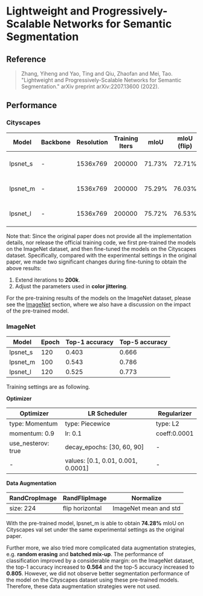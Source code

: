 # Lightweight and Progressively-Scalable Networks for Semantic Segmentation

## Reference

> Zhang, Yiheng and Yao, Ting and Qiu, Zhaofan and Mei, Tao. "Lightweight and Progressively-Scalable Networks for Semantic Segmentation."
arXiv preprint arXiv:2207.13600 (2022).

## Performance

### Cityscapes

| Model | Backbone | Resolution | Training Iters | mIoU | mIoU (flip) | mIoU (ms+flip) | Links |
|-|-|-|-|-|-|-|-|
|lpsnet_s|-|1536x769|200000|71.73%|72.71%|73.61%|[model](https://paddleseg.bj.bcebos.com/dygraph/cityscapes/lpsnet_s_cityscapes_1536x1024_200k/model.pdparams) \| [log](https://paddleseg.bj.bcebos.com/dygraph/cityscapes/lpsnet_s_cityscapes_1536x1024_200k/train.log) \| [vdl](https://paddlepaddle.org.cn/paddle/visualdl/service/app?id=a1f70216053d015234de95bcbe2201ff)|
|lpsnet_m|-|1536x769|200000|75.29%|76.03%|77.12%|[model](https://paddleseg.bj.bcebos.com/dygraph/cityscapes/lpsnet_m_cityscapes_1536x1024_200k/model.pdparams) \| [log](https://paddleseg.bj.bcebos.com/dygraph/cityscapes/lpsnet_m_cityscapes_1536x1024_200k/train.log) \| [vdl](https://paddlepaddle.org.cn/paddle/visualdl/service/app?id=b4fad2f53cce38392ebc5821ff577b4c)|
|lpsnet_l|-|1536x769|200000|75.72%|76.53%|77.50%|[model](https://paddleseg.bj.bcebos.com/dygraph/cityscapes/lpsnet_l_cityscapes_1536x1024_200k/model.pdparams) \| [log](https://paddleseg.bj.bcebos.com/dygraph/cityscapes/lpsnet_l_cityscapes_1536x1024_200k/train.log) \| [vdl](https://paddlepaddle.org.cn/paddle/visualdl/service/app?id=e70029f7b1f40007091cf5da58777b69)|

Note that: Since the original paper does not provide all the implementation details, nor release the official training code, we first pre-trained the models on the ImageNet dataset, and then fine-tuned the models on the Cityscapes dataset. Specifically, compared with the experimental settings in the original paper, we made two significant changes during fine-tuning to obtain the above results:

1. Extend iterations to **200k**.
2. Adjust the parameters used in **color jittering**.

For the pre-training results of the models on the ImageNet dataset, please see the [ImageNet](#ImageNet) section, where we also have a discussion on the impact of the pre-trained model.

### ImageNet

| Model    | Epoch | Top-1 accuracy | Top-5 accuracy |
| -------- | ----- | -------------- | -------------- |
| lpsnet_s | 120   | 0.403          | 0.666          |
| lpsnet_m | 100   | 0.543          | 0.786          |
| lpsnet_l | 120   | 0.525          | 0.773          |

Training settings are as following.

**Optimizer**

| Optimizer          | LR Scheduler                       | Regularizer  |
| ------------------ | ---------------------------------- | ------------ |
| type: Momentum     |  type: Piecewice                   | type: L2     |
| momentum: 0.9      | lr: 0.1                            | coeff:0.0001 |
| use_nesterov: true | decay_epochs: [30, 60, 90]         | -            |
| -                  | values: [0.1, 0.01, 0.001, 0.0001] | -            |

**Data Augmentation**

| RandCropImage | RandFlipImage   | Normalize             |
| ------------- | --------------- | --------------------- |
| size: 224     | flip horizontal | ImageNet mean and std |

With the pre-trained model, lpsnet_m is able to obtain **74.28%** mIoU on Cityscapes val set under the same experimental settings as the original paper.

Further more, we also tried more complicated data augmentation strategies, e.g. **random erasing** and **batched mix-up**. The performance of classification improved by a considerable margin: on the ImageNet dataset, the top-1 accuracy increased to **0.564** and the top-5 accuracy increased to **0.805**. However, we did not observe better segmentation performance of the model on the Cityscapes dataset using these pre-trained models. Therefore, these data augmentation strategies were not used.
